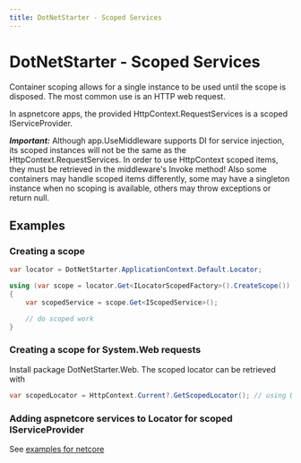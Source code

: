 ```yaml
---
title: DotNetStarter - Scoped Services
---
```

# DotNetStarter - Scoped Services

Container scoping allows for a single instance to be used until the scope is disposed. The most common use is an HTTP web request. 

In aspnetcore apps, the provided HttpContext.RequestServices is a scoped IServiceProvider. 

***Important:*** Although app.UseMiddleware supports DI for service injection, its scoped instances will not be the same as the HttpContext.RequestServices. In order to use HttpContext scoped items, they must be retrieved in the middleware's Invoke method!
Also some containers may handle scoped items differently, some may have a singleton instance when no scoping is available, others may throw exceptions or return null.

## Examples

### Creating a scope
```cs
var locator = DotNetStarter.ApplicationContext.Default.Locator;

using (var scope = locator.Get<ILocatorScopedFactory>().CreateScope())
{
    var scopedService = scope.Get<IScopedService>();

    // do scoped work
}
```

### Creating a scope for System.Web requests
Install package DotNetStarter.Web. The scoped locator can be retrieved with

```cs
var scopedLocator = HttpContext.Current?.GetScopedLocator(); // using DotNetStarter.Web;
```

### Adding aspnetcore services to Locator for scoped IServiceProvider
See [examples for netcore](https://bmcdavid.github.io/DotNetStarter/example-netcore-configure-services.html)
